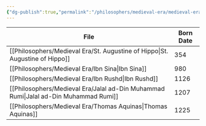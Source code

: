 ```yaml
---
{"dg-publish":true,"permalink":"/philosophers/medieval-era/medieval-era/","dgPassFrontmatter":true}
---
```



| File                                                                                    | Born Date |
| --------------------------------------------------------------------------------------- | --------- |
| [[Philosophers/Medieval Era/St. Augustine of Hippo\|St. Augustine of Hippo]]         | 354       |
| [[Philosophers/Medieval Era/Ibn Sina\|Ibn Sina]]                                     | 980       |
| [[Philosophers/Medieval Era/Ibn Rushd\|Ibn Rushd]]                                   | 1126      |
| [[Philosophers/Medieval Era/Jalal ad-Din Muhammad Rumi\|Jalal ad-Din Muhammad Rumi]] | 1207      |
| [[Philosophers/Medieval Era/Thomas Aquinas\|Thomas Aquinas]]                         | 1225      |


